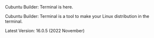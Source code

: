 Cubuntu Builder: Terminal is here.

Cubuntu Builder: Terminal is a tool to make your Linux distribution in the terminal.

Latest Version: 16.0.5 (2022 November)
